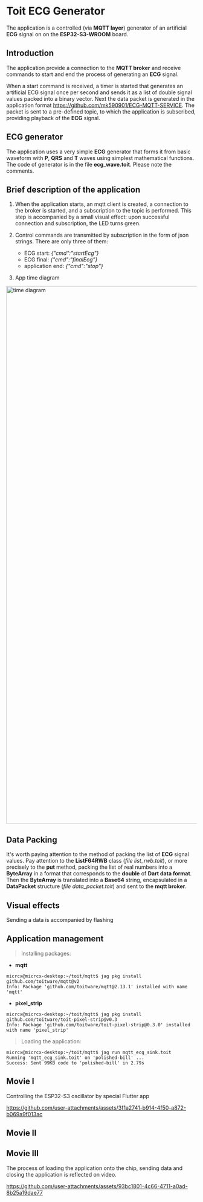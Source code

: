 # Toit ECG Generator

The application is a controlled (via __MQTT layer__) generator of an artificial __ECG__ signal on on the __ESP32-S3-WROOM__ board.

## Introduction

The application provide a connection to the __MQTT broker__ and receive commands to start and end the process of generating an __ECG__ signal.

When a start command is received, a timer is started that generates an artificial ECG signal once per second and sends it as a list of double signal values packed into a binary vector. Next the data packet is generated in the application format https://github.com/mk590901/ECG-MQTT-SERVICE. The packet is sent to a pre-defined topic, to which the application is subscribed, providing playback of the __ECG__ signal.

## ECG generator

The application uses a very simple __ECG__ generator that forms it from basic waveform with __P__, __QRS__ and __T__ waves using simplest mathematical functions. The code of generator is in the file __ecg_wave.toit__. Please note the comments.

## Brief description of the application

1) When the application starts, an mqtt client is created, a connection to the broker is started, and a subscription to the topic is performed. This step is accompanied by a small visual effect: upon successful connection and subscription, the LED turns green.
   
2) Control commands are transmitted by subscription in the form of json strings. There are only three of them:
   * ECG start: _{"cmd":"startEcg"}_
   * ECG final: _{"cmd":"finalEcg"}_
   * application end: _{"cmd":"stop"}_
     
3) App time diagram

 <img width="2406" height="1425" alt="time diagram" src="https://github.com/user-attachments/assets/bb540c91-caa0-4bdd-bd15-77daf87c3aed" />

## Data Packing

It's worth paying attention to the method of packing the list of __ECG__ signal values. Pay attention to the __ListF64RWB__ class (_file list_rwb.toit_), or more precisely to the __put__ method, packing the list of real numbers into a __ByteArray__ in a format that corresponds to the __double__ of __Dart data format__. Then the __ByteArray__ is translated into a __Base64__ string, encapsulated in a __DataPacket__ structure (_file data_packet.toit_) and sent to the __mqtt broker__.

## Visual effects

Sending a data is accompanied by flashing

## Application management

> Installing packages:

* __mqtt__
```
micrcx@micrcx-desktop:~/toit/mqtt$ jag pkg install github.com/toitware/mqtt@v2
Info: Package 'github.com/toitware/mqtt@2.13.1' installed with name 'mqtt'
```
* __pixel_strip__
```
micrcx@micrcx-desktop:~/toit/mqtt$ jag pkg install github.com/toitware/toit-pixel-strip@v0.3
Info: Package 'github.com/toitware/toit-pixel-strip@0.3.0' installed with name 'pixel_strip'
```

> Loading the application:

```
micrcx@micrcx-desktop:~/toit/mqtt$ jag run mqtt_ecg_sink.toit
Running 'mqtt_ecg_sink.toit' on 'polished-bill' ...
Success: Sent 99KB code to 'polished-bill' in 2.79s
```

## Movie I

Controlling the ESP32-S3 oscillator by special Flutter app

https://github.com/user-attachments/assets/3f1a2741-b914-4f50-a872-b069a9f013ac

## Movie II


## Movie III

The process of loading the application onto the chip, sending data and closing the application is reflected on video.

https://github.com/user-attachments/assets/93bc1801-4c66-4711-a0ad-8b25a19dae77

